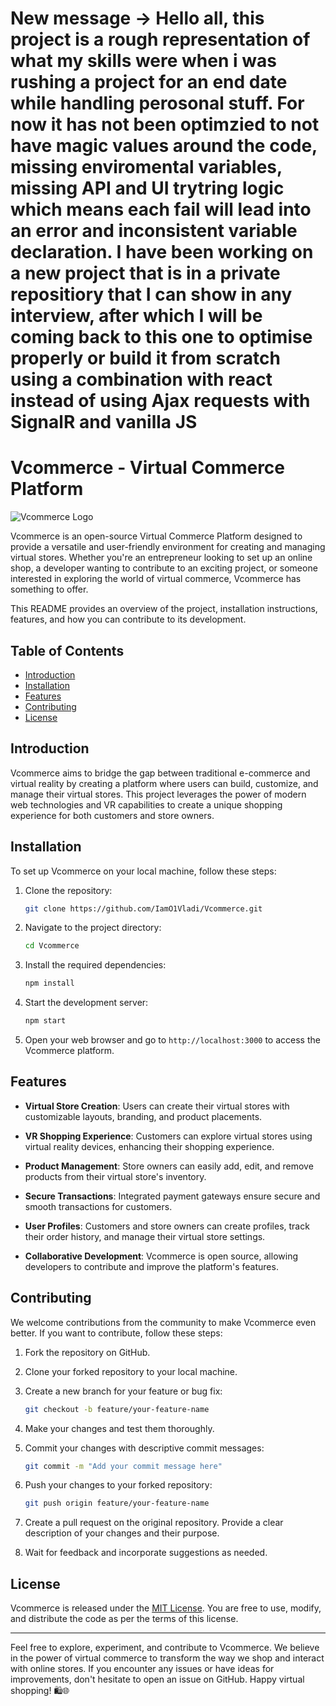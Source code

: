 # New message -> Hello all, this project is a rough representation of what my skills were when i was rushing a project for an end date while handling perosonal stuff. For now it has not been optimzied to not have magic values around the code, missing enviromental variables, missing API and UI trytring logic which means each fail will lead into an error and inconsistent variable declaration. I have been working on a new project that is in a private repositiory that I can show in any interview, after which I will be coming back to this one to optimise properly or build it from scratch using a combination with react instead of using Ajax requests with SignalR and vanilla JS

# Vcommerce - Virtual Commerce Platform

![Vcommerce Logo](https://github.com/IamO1Vladi/Vcommerce/blob/main/assets/logo.png)

Vcommerce is an open-source Virtual Commerce Platform designed to provide a versatile and user-friendly environment for creating and managing virtual stores. Whether you're an entrepreneur looking to set up an online shop, a developer wanting to contribute to an exciting project, or someone interested in exploring the world of virtual commerce, Vcommerce has something to offer.

This README provides an overview of the project, installation instructions, features, and how you can contribute to its development.

## Table of Contents

- [Introduction](#introduction)
- [Installation](#installation)
- [Features](#features)
- [Contributing](#contributing)
- [License](#license)

## Introduction

Vcommerce aims to bridge the gap between traditional e-commerce and virtual reality by creating a platform where users can build, customize, and manage their virtual stores. This project leverages the power of modern web technologies and VR capabilities to create a unique shopping experience for both customers and store owners.

## Installation

To set up Vcommerce on your local machine, follow these steps:

1. Clone the repository:
   ```bash
   git clone https://github.com/IamO1Vladi/Vcommerce.git
   ```

2. Navigate to the project directory:
   ```bash
   cd Vcommerce
   ```

3. Install the required dependencies:
   ```bash
   npm install
   ```

4. Start the development server:
   ```bash
   npm start
   ```

5. Open your web browser and go to `http://localhost:3000` to access the Vcommerce platform.

## Features

- **Virtual Store Creation**: Users can create their virtual stores with customizable layouts, branding, and product placements.

- **VR Shopping Experience**: Customers can explore virtual stores using virtual reality devices, enhancing their shopping experience.

- **Product Management**: Store owners can easily add, edit, and remove products from their virtual store's inventory.

- **Secure Transactions**: Integrated payment gateways ensure secure and smooth transactions for customers.

- **User Profiles**: Customers and store owners can create profiles, track their order history, and manage their virtual store settings.

- **Collaborative Development**: Vcommerce is open source, allowing developers to contribute and improve the platform's features.

## Contributing

We welcome contributions from the community to make Vcommerce even better. If you want to contribute, follow these steps:

1. Fork the repository on GitHub.

2. Clone your forked repository to your local machine.

3. Create a new branch for your feature or bug fix:
   ```bash
   git checkout -b feature/your-feature-name
   ```

4. Make your changes and test them thoroughly.

5. Commit your changes with descriptive commit messages:
   ```bash
   git commit -m "Add your commit message here"
   ```

6. Push your changes to your forked repository:
   ```bash
   git push origin feature/your-feature-name
   ```

7. Create a pull request on the original repository. Provide a clear description of your changes and their purpose.

8. Wait for feedback and incorporate suggestions as needed.

## License

Vcommerce is released under the [MIT License](https://github.com/IamO1Vladi/Vcommerce/blob/main/LICENSE). You are free to use, modify, and distribute the code as per the terms of this license.

---

Feel free to explore, experiment, and contribute to Vcommerce. We believe in the power of virtual commerce to transform the way we shop and interact with online stores. If you encounter any issues or have ideas for improvements, don't hesitate to open an issue on GitHub. Happy virtual shopping! 🛍️🌐

